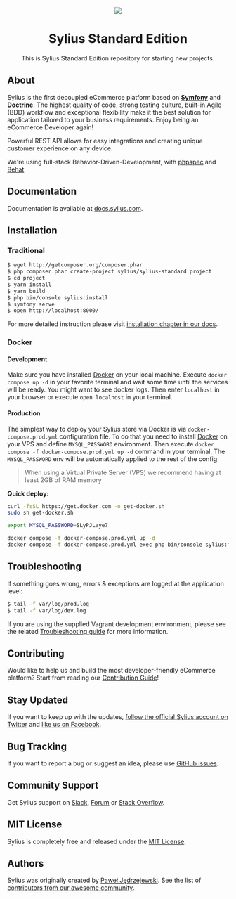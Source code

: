 <p align="center">
    <a href="https://sylius.com" target="_blank">
        <img src="https://demo.sylius.com/assets/shop/img/logo.png" />
    </a>
</p>

<h1 align="center">Sylius Standard Edition</h1>

<p align="center">This is Sylius Standard Edition repository for starting new projects.</p>

## About

Sylius is the first decoupled eCommerce platform based on [**Symfony**](http://symfony.com) and [**Doctrine**](http://doctrine-project.org). 
The highest quality of code, strong testing culture, built-in Agile (BDD) workflow and exceptional flexibility make it the best solution for application tailored to your business requirements. 
Enjoy being an eCommerce Developer again!

Powerful REST API allows for easy integrations and creating unique customer experience on any device.

We're using full-stack Behavior-Driven-Development, with [phpspec](http://phpspec.net) and [Behat](http://behat.org)

## Documentation

Documentation is available at [docs.sylius.com](http://docs.sylius.com).

## Installation

### Traditional
```bash
$ wget http://getcomposer.org/composer.phar
$ php composer.phar create-project sylius/sylius-standard project
$ cd project
$ yarn install
$ yarn build
$ php bin/console sylius:install
$ symfony serve
$ open http://localhost:8000/
```

For more detailed instruction please visit [installation chapter in our docs](https://docs.sylius.com/en/1.10/book/installation/installation.html).

### Docker

#### Development

Make sure you have installed [Docker](https://docs.docker.com/get-docker/) on your local machine.
Execute `docker compose up -d` in your favorite terminal and wait some time until the services will be ready. You might want to see docker logs.
Then enter `localhost` in your browser or execute `open localhost` in your terminal.

#### Production

The simplest way to deploy your Sylius store via Docker is via `docker-compose.prod.yml` configuration file.
To do that you need to install [Docker](https://docs.docker.com/get-docker/) on your VPS and define `MYSQL_PASSWORD` environment.
Then execute `docker compose -f docker-compose.prod.yml up -d` command in your terminal. The `MYSQL_PASSWORD` env will be automatically
applied to the rest of the config.

> When using a Virtual Private Server (VPS) we recommend having at least 2GB of RAM memory

**Quick deploy:**
```bash
curl -fsSL https://get.docker.com -o get-docker.sh
sudo sh get-docker.sh

export MYSQL_PASSWORD=SLyPJLaye7

docker compose -f docker-compose.prod.yml up -d
docker compose -f docker-compose.prod.yml exec php bin/console sylius:fixtures:load --no-interaction
```

## Troubleshooting

If something goes wrong, errors & exceptions are logged at the application level:

```bash
$ tail -f var/log/prod.log
$ tail -f var/log/dev.log
```

If you are using the supplied Vagrant development environment, please see the related [Troubleshooting guide](etc/vagrant/README.md#Troubleshooting) for more information.

## Contributing

Would like to help us and build the most developer-friendly eCommerce platform? Start from reading our [Contribution Guide](https://docs.sylius.com/en/latest/contributing/)!

## Stay Updated

If you want to keep up with the updates, [follow the official Sylius account on Twitter](http://twitter.com/Sylius) and [like us on Facebook](https://www.facebook.com/SyliusEcommerce/).

## Bug Tracking

If you want to report a bug or suggest an idea, please use [GitHub issues](https://github.com/Sylius/Sylius/issues).

## Community Support

Get Sylius support on [Slack](https://sylius.com/slack), [Forum](https://forum.sylius.com/) or [Stack Overflow](https://stackoverflow.com/questions/tagged/sylius).

## MIT License

Sylius is completely free and released under the [MIT License](https://github.com/Sylius/Sylius/blob/master/LICENSE).

## Authors

Sylius was originally created by [Paweł Jędrzejewski](http://pjedrzejewski.com).
See the list of [contributors from our awesome community](https://github.com/Sylius/Sylius/contributors).
